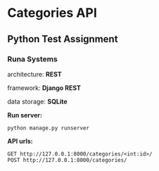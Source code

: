 # Categories API
## Python Test Assignment
### Runa Systems

architecture: **REST**

framework: **Django REST**

data storage: **SQLite**

**Run server:**
```
python manage.py runserver
```

**API urls:**
```
GET http://127.0.0.1:8000/categories/<int:id>/
POST http://127.0.0.1:8000/categories/
```